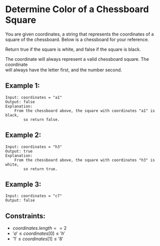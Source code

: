 # Determine Color of a Chessboard Square 

You are given coordinates, a string that represents the coordinates of a  
square of the chessboard. Below is a chessboard for your reference.

Return true if the square is white, and false if the square is black.

The coordinate will always represent a valid chessboard square. The coordinate  
will always have the letter first, and the number second.

 

## Example 1:

    Input: coordinates = "a1"
    Output: false
    Explanation: 
        From the chessboard above, the square with coordinates "a1" is black, 
            so return false.

## Example 2:

    Input: coordinates = "h3"
    Output: true
    Explanation: 
        From the chessboard above, the square with coordinates "h3" is white, 
            so return true.

## Example 3:

    Input: coordinates = "c7"
    Output: false

 

## Constraints:

* $coordinates.length == 2$
* $'a' \le coordinates[0] \le 'h'$
* $'1' \le coordinates[1] \le '8'$


